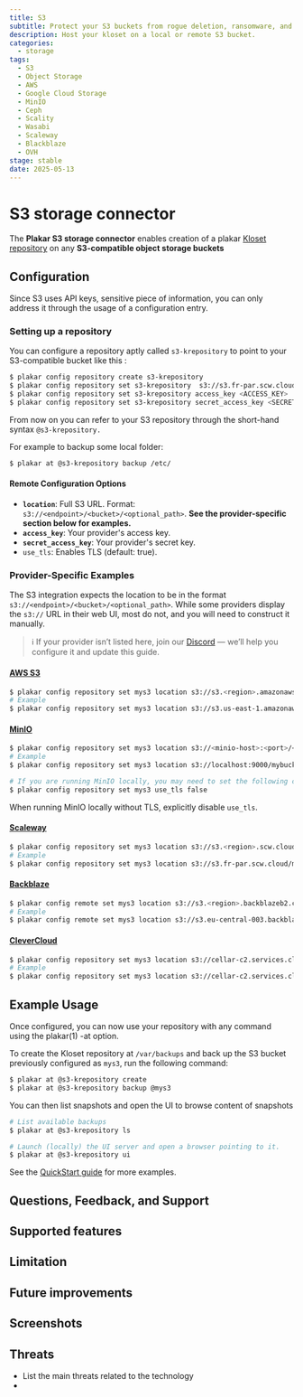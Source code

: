 ```yaml
---
title: S3
subtitle: Protect your S3 buckets from rogue deletion, ransomware, and silent corruption.
description: Host your kloset on a local or remote S3 bucket.
categories: 
  - storage
tags:
  - S3
  - Object Storage
  - AWS
  - Google Cloud Storage
  - MinIO
  - Ceph
  - Scality
  - Wasabi
  - Scaleway
  - Blackblaze
  - OVH
stage: stable
date: 2025-05-13
---
```


# S3 storage connector

The **Plakar S3 storage connector** enables creation of a plakar [Kloset
repository](/posts/2025-04-29/kloset-the-immutable-data-store/) on any
**S3-compatible object storage buckets**

## Configuration

Since S3 uses API keys, sensitive piece of information, you can only address it
through the usage of a configuration entry.

### Setting up a repository

You can configure a repository aptly called `s3-krepository` to point to your
S3-compatible bucket like this :


```bash
$ plakar config repository create s3-krepository
$ plakar config repository set s3-krepository  s3://s3.fr-par.scw.cloud/mysuperbucket
$ plakar config repository set s3-krepository access_key <ACCESS_KEY>
$ plakar config repository set s3-krepository secret_access_key <SECRET_KEY>
```

From now on you can refer to your S3 repository through the short-hand syntax `@s3-krepository.`

For example to backup some local folder:

```bash
$ plakar at @s3-krepository backup /etc/
```

#### Remote Configuration Options

- **`location`**: Full S3 URL. Format: `s3://<endpoint>/<bucket>/<optional_path>`. **See the provider-specific section below for examples.**
- **`access_key`**: Your provider's access key.
- **`secret_access_key`**: Your provider's secret key.
- `use_tls`: Enables TLS (default: true).

### Provider-Specific Examples

The S3 integration expects the location to be in the format `s3://<endpoint>/<bucket>/<optional_path>`.
While some providers display the `s3://` URL in their web UI, most do not, and you will need to construct it manually.

> ℹ️ If your provider isn’t listed here, join our [Discord](https://discord.gg/uuegtnF2Q5) — we’ll help you configure it and update this guide.

#### [AWS S3](https://aws.amazon.com/s3/)

```bash
$ plakar config repository set mys3 location s3://s3.<region>.amazonaws.com/<bucket>
# Example
$ plakar config repository set mys3 location s3://s3.us-east-1.amazonaws.com/mybucket
```

#### [MinIO](https://min.io/)

```bash
$ plakar config repository set mys3 location s3://<minio-host>:<port>/<bucket>
# Example
$ plakar config repository set mys3 location s3://localhost:9000/mybucket

# If you are running MinIO locally, you may need to set the following configuration to disable TLS verification:
$ plakar config repository set mys3 use_tls false
```
When running MinIO locally without TLS, explicitly disable `use_tls`.

#### [Scaleway](https://www.scaleway.com/en/object-storage/)

```bash
$ plakar config repository set mys3 location s3://s3.<region>.scw.cloud/<bucket>
# Example
$ plakar config repository set mys3 location s3://s3.fr-par.scw.cloud/mybucket
```

#### [Backblaze](https://www.backblaze.com/cloud-storage)

```bash
$ plakar config remote set mys3 location s3://s3.<region>.backblazeb2.com/<bucket>
# Example
$ plakar config remote set mys3 location s3://s3.eu-central-003.backblazeb2.com/mybucket
```

#### [CleverCloud](https://www.clever-cloud.com/developers/doc/addons/cellar/)

```bash
$ plakar config repository set mys3 location s3://cellar-c2.services.clever-cloud.com/<bucket>
# Example
$ plakar config repository set mys3 location s3://cellar-c2.services.clever-cloud.com/mybucket
```

## Example Usage

Once configured, you can now use your repository with any command using the plakar(1) -at option.

To create the Kloset repository at `/var/backups` and back up the S3 bucket previously configured as `mys3`, run the following command:

```bash
$ plakar at @s3-krepository create
$ plakar at @s3-krepository backup @mys3
```

You can then list snapshots and open the UI to browse content of snapshots

```bash
# List available backups
$ plakar at @s3-krepository ls

# Launch (locally) the UI server and open a browser pointing to it.
$ plakar at @s3-krepository ui
```

See the [QuickStart guide](https://docs.plakar.io/en/quickstart/index.html) for more examples.

## Questions, Feedback, and Support
## Supported features

## Limitation

## Future improvements

## Screenshots

## Threats
- List the main threats related to the technology
- 

